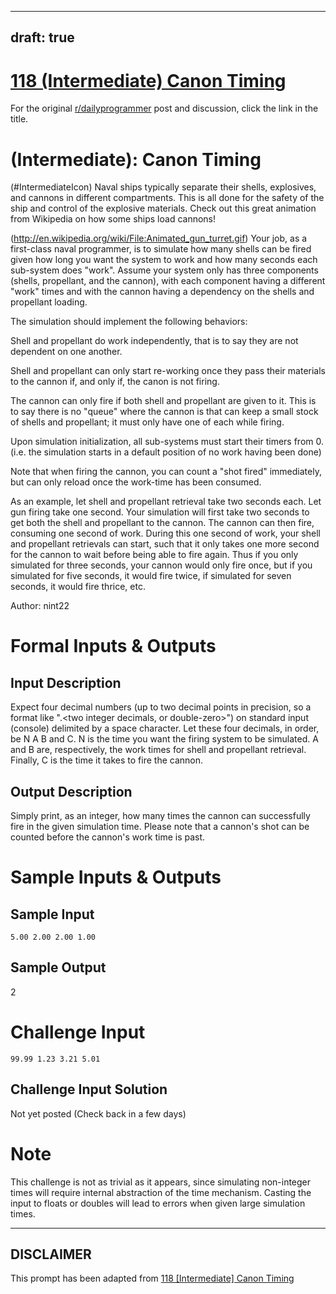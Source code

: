 ---
draft: true
----

# [118 (Intermediate) Canon Timing](https://www.reddit.com/r/dailyprogrammer/comments/1742uv/012313_challenge_118_intermediate_canon_timing/)

For the original [r/dailyprogrammer](https://www.reddit.com/r/dailyprogrammer/) post and discussion, click the link in the title.

#  (Intermediate): Canon Timing
(#IntermediateIcon)
Naval ships typically separate their shells, explosives, and cannons in different compartments. This is all done for the safety of the ship and control of the explosive materials. Check out this great animation from Wikipedia on how some ships load cannons!

(http://en.wikipedia.org/wiki/File:Animated_gun_turret.gif)
Your job, as a first-class naval programmer, is to simulate how many shells can be fired given how long you want the system to work and how many seconds each sub-system does "work". Assume your system only has three components (shells, propellant, and the cannon), with each component having a different "work" times and with the cannon having a dependency on the shells and propellant loading.

The simulation should implement the following behaviors:

Shell and propellant do work independently, that is to say they are not dependent on one another.

Shell and propellant can only start re-working once they pass their materials to the cannon if, and only if, the canon is not firing.

The cannon can only fire if both shell and propellant are given to it. This is to say there is no "queue" where the cannon is that can keep a small stock of shells and propellant; it must only have one of each while firing.

Upon simulation initialization, all sub-systems must start their timers from 0. (i.e. the simulation starts in a default position of no work having been done)

Note that when firing the cannon, you can count a "shot fired" immediately, but can only reload once the work-time has been consumed.

As an example, let shell and propellant retrieval take two seconds each. Let gun firing take one second. Your simulation will first take two seconds to get both the shell and propellant to the cannon. The cannon can then fire, consuming one second of work. During this one second of work, your shell and propellant retrievals can start, such that it only takes one more second for the cannon to wait before being able to fire again. Thus if you only simulated for
three seconds, your cannon would only fire once, but if you simulated for five seconds, it would fire twice, if simulated for seven seconds, it would fire thrice, etc.

Author: nint22

# Formal Inputs & Outputs
## Input Description
Expect four decimal numbers (up to two decimal points in precision, so a format like "<some integers or zero>.<two integer decimals, or double-zero>") on standard input (console) delimited by a space character. Let these four decimals, in order, be N A B and C. N is the time you want the firing system to be simulated. A and B are, respectively, the work times for shell and propellant retrieval. Finally, C is the time it takes to fire the cannon.

## Output Description
Simply print, as an integer, how many times the cannon can successfully fire in the given simulation time. Please note that a cannon's shot can be counted before the cannon's work time is past.

# Sample Inputs & Outputs
## Sample Input

```
5.00 2.00 2.00 1.00
```
## Sample Output
2

# Challenge Input

```
99.99 1.23 3.21 5.01
```
## Challenge Input Solution
Not yet posted (Check back in a few days)

# Note
This challenge is not as trivial as it appears, since simulating non-integer times will require internal abstraction of the time mechanism. Casting the input to floats or doubles will lead to errors when given large simulation times.


----
## **DISCLAIMER**
This prompt has been adapted from [118 [Intermediate] Canon Timing](https://www.reddit.com/r/dailyprogrammer/comments/1742uv/012313_challenge_118_intermediate_canon_timing/
)
